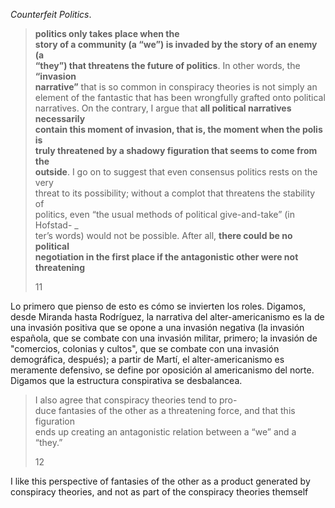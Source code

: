 _Counterfeit Politics_.

> **politics only takes place when the**  
> **story of a community (a “we”) is invaded by the story of an enemy (a**  
> **“they”) that threatens the future of politics**. In other words, the **“invasion**  
> **narrative”** that is so common in conspiracy theories is not simply an  
> element of the fantastic that has been wrongfully grafted onto political  
> narratives. On the contrary, I argue that **all political narratives necessarily**  
> **contain this moment of invasion, that is, the moment when the polis is**  
> **truly threatened by a shadowy figuration that seems to come from the**  
> **outside**. I go on to suggest that even consensus politics rests on the very  
> threat to its possibility; without a complot that threatens the stability of  
> politics, even “the usual methods of political give-and-take” (in Hofstad- _  
> ter’s words) would not be possible. After all, **there could be no political**  
> **negotiation in the first place if the antagonistic other were not threatening**
> 
> 11

Lo primero que pienso de esto es cómo se invierten los roles. Digamos, desde Miranda hasta Rodríguez, la narrativa del alter-americanismo es la de una invasión positiva que se opone a una invasión negativa (la invasión española, que se combate con una invasión militar, primero; la invasión de "comercios, colonias y cultos", que se combate con una invasión demográfica, después); a partir de Martí, el alter-americanismo es meramente defensivo, se define por oposición al americanismo del norte. Digamos que la estructura conspirativa se desbalancea.


> I also agree that conspiracy theories tend to pro-  
> duce fantasies of the other as a threatening force, and that this figuration  
> ends up creating an antagonistic relation between a “we” and a “they.”
> 
> 12

I like this perspective of fantasies of the other as a product generated by conspiracy theories, and not as part of the conspiracy theories themself
